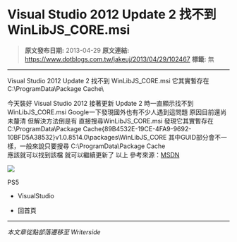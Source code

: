 # Visual Studio 2012 Update 2 找不到 WinLibJS_CORE.msi

> **原文發布日期:** 2013-04-29
> **原文連結:** https://www.dotblogs.com.tw/jakeuj/2013/04/29/102467
> **標籤:** 無

---

Visual Studio 2012 Update 2 找不到 WinLibJS\_CORE.msi
它其實暫存在C:\ProgramData\Package Cache\

今天裝好 Visual Studio 2012
接著更新 Update 2 時一直顯示找不到 WinLibJS\_CORE.msi
Google一下發現國外也有不少人遇到這問題
原因目前還尚未釐清
但解決方法倒是有
直接搜尋WinLibJS\_CORE.msi
發現它其實暫存在
C:\ProgramData\Package Cache\{89B4532E-19CE-4FA9-9692-10BFD5A38532}v1.0.8514.0\packages\WinLibJS\_CORE
其中GUID部分會不一樣，一般來說只要搜尋
C:\ProgramData\Package Cache\
應該就可以找到該檔
就可以繼續更新了
以上
參考來源：[MSDN](http://blogs.msdn.com/b/visualstudio/archive/2013/04/04/visual-studio-2012-update-2-is-here.aspx?PageIndex=4#comments)

![](https://card.psnprofiles.com/1/jakeuj.png)

PS5

* VisualStudio

* 回首頁

---

*本文章從點部落遷移至 Writerside*
